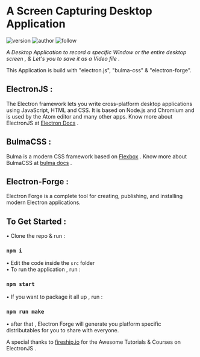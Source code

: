 # A Screen Capturing Desktop Application 
![version](https://img.shields.io/badge/version-1.0.1-orange.svg)
![author](https://img.shields.io/badge/Created--by-SumonRayy-blue)
![follow](https://img.shields.io/github/followers/SumonRayy?label=Follow&style=social)
<p> <i>A Desktop Application to record a specific Window or the entire desktop screen , & Let's you to save it as a Video file .</i></p> 
This Application is build with "electron.js", "bulma-css" & "electron-forge".


## ElectronJS : 
 The Electron framework lets you write cross-platform desktop applications using JavaScript, HTML and CSS. It is based on Node.js and Chromium and is used by the Atom editor and many other apps.
 Know more about ElectronJS at [Electron Docs](https://www.electronjs.org/docs) .
## BulmaCSS : 
 Bulma is a modern CSS framework based on [Flexbox](https://developer.mozilla.org/en-US/docs/Web/CSS/CSS_Flexible_Box_Layout/Using_CSS_flexible_boxes) .
 Know more about BulmaCSS at [bulma docs](https://bulma.io/documentation/) .
## Electron-Forge : 
 Electron Forge is a complete tool for creating, publishing, and installing modern Electron applications.

## To Get Started : 
• Clone the repo & run : 
### `npm i`
• Edit the code inside the `src` folder <br />
• To run the application , run : 
### `npm start`
• If you want to package it all up , run : 
### `npm run make`
• after that , Electron Forge will generate you platform specific distributables for you to share with everyone.

A special thanks to [fireship.io](https://fireship.io/) for the Awesome Tutorials & Courses on ElectronJS .
